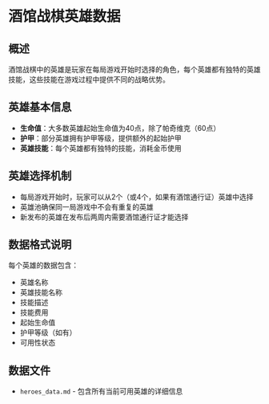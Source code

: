 # 酒馆战棋英雄数据

## 概述
酒馆战棋中的英雄是玩家在每局游戏开始时选择的角色，每个英雄都有独特的英雄技能，这些技能在游戏过程中提供不同的战略优势。

## 英雄基本信息
- **生命值**：大多数英雄起始生命值为40点，除了帕奇维克（60点）
- **护甲**：部分英雄拥有护甲等级，提供额外的起始护甲
- **英雄技能**：每个英雄都有独特的技能，消耗金币使用

## 英雄选择机制
- 每局游戏开始时，玩家可以从2个（或4个，如果有酒馆通行证）英雄中选择
- 英雄池确保同一局游戏中不会有重复的英雄
- 新发布的英雄在发布后两周内需要酒馆通行证才能选择

## 数据格式说明
每个英雄的数据包含：
- 英雄名称
- 英雄技能名称
- 技能描述
- 技能费用
- 起始生命值
- 护甲等级（如有）
- 可用性状态

## 数据文件
- `heroes_data.md` - 包含所有当前可用英雄的详细信息
